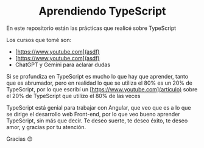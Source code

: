 <h1 align="center">
  Aprendiendo TypeScript
</h1>

En este repositorio están las prácticas que realicé sobre TypeScript

Los cursos que tomé son:
* [https://www.youtube.com](asdf)
* [https://www.youtube.com](asdf)
* ChatGPT y Gemini para aclarar dudas

Si se profundiza en TypeScript es mucho lo que hay que aprender, tanto que es abrumador, pero en realidad lo que se utiliza el 80% es un 20% de TypeScript, por lo que escribí un [https://www.youtube.com](artículo) sobre el 20% de TypeScript que utilizo el 80% de las veces

TypeScript está genial para trabajar con Angular, que veo que es a lo que se dirige el desarrollo web Front-end, por lo que veo bueno aprender TypeScript, sin más que decir. Te deseo suerte, te deseo éxito, te deseo amor, y gracias por tu atención.

Gracias 😊
